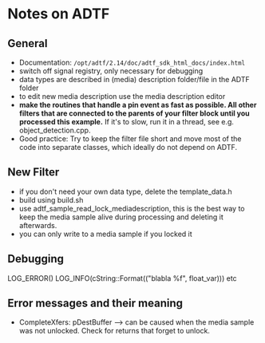# Notes on ADTF

## General
- Documentation: `/opt/adtf/2.14/doc/adtf_sdk_html_docs/index.html`
- switch off signal registry, only necessary for debugging
- data types are described in (media) description folder/file in the ADTF folder
- to edit new media description use the media description editor
- **make the routines that handle a pin event as fast as possible. All other
  filters that are connected to the parents of your filter block until you
  processed this example.** If it's to slow, run it in a thread, see e.g. object_detection.cpp.
- Good practice: Try to keep the filter file short and move most of the 
  code into separate classes, which ideally do not depend on ADTF.

## New Filter
- if you don't need your own data type, delete the template_data.h
- build using build.sh
- use adtf_sample_read_lock_mediadescription, this is the best way to keep the
  media sample alive during processing and deleting it afterwards.
- you can only write to a media sample if you locked it


## Debugging
LOG_ERROR()
LOG_INFO(cString::Format(("blabla %f", float_var))) etc

## Error messages and their meaning
- CompleteXfers: pDestBuffer  --> can be caused when the media sample was not unlocked. Check for returns that forget to unlock.